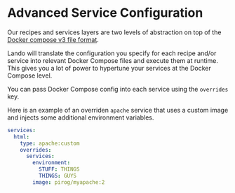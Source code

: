 Advanced Service Configuration
==============================

Our recipes and services layers are two levels of abstraction on top of the [Docker compose v3 file format](https://docs.docker.com/compose/compose-file/).

Lando will translate the configuration you specify for each recipe and/or service into relevant Docker Compose files and execute them at runtime. This gives you a lot of power to hypertune your services at the Docker Compose level.

You can pass Docker Compose config into each service using the `overrides` key.

Here is an example of an overriden `apache` service that uses a custom image and injects some additional environment variables.

```yml
services:
  html:
    type: apache:custom
    overrides:
      services:
        environment:
          STUFF: THINGS
          THINGS: GUYS
        image: pirog/myapache:2
```
